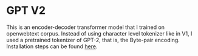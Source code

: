 # GPT V2

This is an encoder-decoder transformer model that I trained on openwebtext corpus. Instead of using character level tokenizer like in V1, I used a pretrained tokenizer of GPT-2, that is, the Byte-pair encoding. Installation steps can be found [here](https://github.com/MulyaP/GPT/blob/main/README.md).
